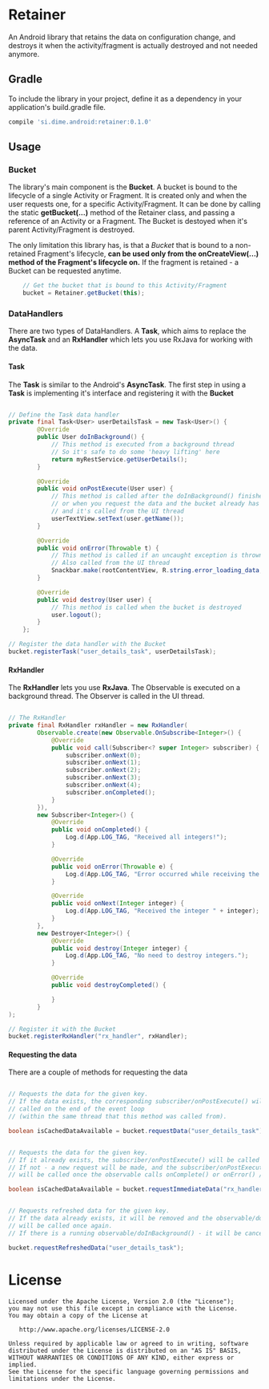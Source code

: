 # Retainer

An Android library that retains the data on configuration change, and destroys it when the activity/fragment is actually destroyed and not needed anymore.

## Gradle

To include the library in your project, define it as a dependency in your application's build.gradle file.

```Groovy
compile 'si.dime.android:retainer:0.1.0'
```


## Usage

### Bucket

The library's main component is the **Bucket**. A bucket is bound to the lifecycle of a single Activity or Fragment.
It is created only and when the user requests one, for a specific Activity/Fragment. It can be done by calling
the static **getBucket(...)** method of the Retainer class, and passing a reference of an Activity or a Fragment. The Bucket is destoyed when it's parent Activity/Fragment is destroyed. 

The only limitation this library has, is that a *Bucket* that is bound to a non-retained Fragment's lifecycle, **can be used only from the onCreateView(...) method of the Fragment's lifecycle on.** If the fragment is retained - a Bucket can be requested anytime.

```Java
    // Get the bucket that is bound to this Activity/Fragment
    bucket = Retainer.getBucket(this);
```

### DataHandlers

There are two types of DataHandlers. A **Task**, which aims to replace the **AsyncTask** and an **RxHandler** which lets you use RxJava for working with the data.

#### Task

The **Task** is similar to the Android's **AsyncTask**. The first step in using a **Task** is implementing it's interface and registering it with the **Bucket**

```Java

// Define the Task data handler
private final Task<User> userDetailsTask = new Task<User>() {
        @Override
        public User doInBackground() {
            // This method is executed from a background thread
            // So it's safe to do some 'heavy lifting' here
            return myRestService.getUserDetails();
        }

        @Override
        public void onPostExecute(User user) {
            // This method is called after the doInBackground() finishes
            // or when you request the data and the bucket already has it
            // and it's called from the UI thread
            userTextView.setText(user.getName());
        }

        @Override
        public void onError(Throwable t) {
        	// This method is called if an uncaught exception is thrown in the doInBackground() method
            // Also called from the UI thread
            Snackbar.make(rootContentView, R.string.error_loading_data, Snackbar.LENGTH_INDEFINITE).show();
        }

        @Override
        public void destroy(User user) {
        	// This method is called when the bucket is destroyed
            user.logout();
        }
    };

// Register the data handler with the Bucket
bucket.registerTask("user_details_task", userDetailsTask);

```

#### RxHandler

The **RxHandler** lets you use **RxJava**. The Observable is executed on a background thread. The Observer is called in the UI thread.  

```Java

// The RxHandler
private final RxHandler rxHandler = new RxHandler(
        Observable.create(new Observable.OnSubscribe<Integer>() {
            @Override
            public void call(Subscriber<? super Integer> subscriber) {
                subscriber.onNext(0);
                subscriber.onNext(1);
                subscriber.onNext(2);
                subscriber.onNext(3);
                subscriber.onNext(4);
                subscriber.onCompleted();
            }
        }),
        new Subscriber<Integer>() {
            @Override
            public void onCompleted() {
                Log.d(App.LOG_TAG, "Received all integers!");
            }

            @Override
            public void onError(Throwable e) {
                Log.d(App.LOG_TAG, "Error occurred while receiving the integers!");
            }

            @Override
            public void onNext(Integer integer) {
                Log.d(App.LOG_TAG, "Received the integer " + integer);
            }
        },
        new Destroyer<Integer>() {
            @Override
            public void destroy(Integer integer) {
                Log.d(App.LOG_TAG, "No need to destroy integers.");
            }

            @Override
            public void destroyCompleted() {

            }
        }
);

// Register it with the Bucket
bucket.registerRxHandler("rx_handler", rxHandler);

```

#### Requesting the data

There are a couple of methods for requesting the data

```Java

// Requests the data for the given key. 
// If the data exists, the corresponding subscriber/onPostExecute() will be
// called on the end of the event loop 
// (within the same thread that this method was called from).

boolean isCachedDataAvailable = bucket.requestData("user_details_task");

```

```Java

// Requests the data for the given key. 
// If it already exists, the subscriber/onPostExecute() will be called from within this method.
// If not - a new request will be made, and the subscriber/onPostExecute() 
// will be called once the observable calls onComplete() or onError() / the doInBackground() finishes.

boolean isCachedDataAvailable = bucket.requestImmediateData("rx_handler");

```

```Java

// Requests refreshed data for the given key.
// If the data already exists, it will be removed and the observable/doInBackground() 
// will be called once again.
// If there is a running observable/doInBackground() - it will be canceled.

bucket.requestRefreshedData("user_details_task");

```


License
=======

    Licensed under the Apache License, Version 2.0 (the "License");
    you may not use this file except in compliance with the License.
    You may obtain a copy of the License at

       http://www.apache.org/licenses/LICENSE-2.0

    Unless required by applicable law or agreed to in writing, software
    distributed under the License is distributed on an "AS IS" BASIS,
    WITHOUT WARRANTIES OR CONDITIONS OF ANY KIND, either express or implied.
    See the License for the specific language governing permissions and
    limitations under the License.